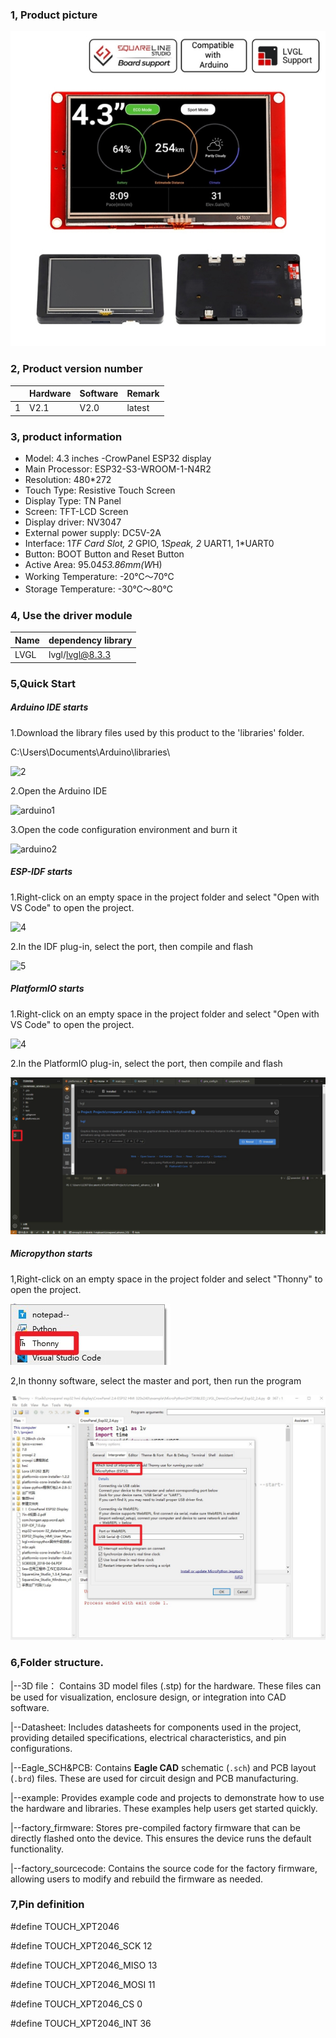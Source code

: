 ### 1, Product picture

![4.3_hmi_esp32_display](./4.3_hmi_esp32_display.jpg)

### 2, Product version number

|      | Hardware | Software | Remark |
| ---- | -------- | -------- | ------ |
| 1    | V2.1     | V2.0     | latest |

### 3, product information

- Model: 4.3 inches -CrowPanel ESP32 display
- Main Processor: ESP32-S3-WROOM-1-N4R2
- Resolution: 480*272
- Touch Type: Resistive Touch Screen
- Display Type: TN Panel
- Screen: TFT-LCD Screen
- Display driver: NV3047
- External power supply: DC5V-2A
- Interface: 1*TF Card Slot, 2* GPIO, 1*Speak, 2* UART1, 1*UART0
- Button: BOOT Button and Reset Button
- Active Area: 95.04*53.86mm(W*H)
- Working Temperature: -20℃～70℃
- Storage Temperature: -30℃～80℃

### 4, Use the driver module

| Name | dependency library |
| ---- | ------------------ |
| LVGL | lvgl/lvgl@8.3.3    |

### 5,Quick Start

##### Arduino IDE starts

1.Download the library files used by this product to the 'libraries' folder.

C:\Users\Documents\Arduino\libraries\

![2](https://github.com/user-attachments/assets/86c568bb-3921-4a07-ae91-62d7ce752e50)



2.Open the Arduino IDE

![arduino1](https://github.com/user-attachments/assets/53a44b6e-cf7e-4a7d-8f2d-00c37cb20729)



3.Open the code configuration environment and burn it

![arduino2](https://github.com/user-attachments/assets/e478382b-985e-492d-ab27-11ebc96a9724)



##### ESP-IDF starts

1.Right-click on an empty space in the project folder and select "Open with VS Code" to open the project.



![4](https://github.com/user-attachments/assets/a842ad62-ed8b-49c0-bfda-ee39102da467)

2.In the IDF plug-in, select the port, then compile and flash

![5](https://github.com/user-attachments/assets/76b6182f-0998-4496-920d-d262a5142df3)



##### PlatformIO starts

1.Right-click on an empty space in the project folder and select "Open with VS Code" to open the project.

![4](https://github.com/user-attachments/assets/a842ad62-ed8b-49c0-bfda-ee39102da467)

2.In the PlatformIO plug-in, select the port, then compile and flash

![platformIO](./platformIO.jpg)

##### Micropython starts

1,Right-click on an empty space in the project folder and select "Thonny" to open the project.

![thonny](./thonny.jpg)

2,In thonny software, select the master and port, then run the program

![thonny2](./thonny2.jpg)

### 6,Folder structure.

|--3D file： Contains 3D model files (.stp) for the hardware. These files can be used for visualization, enclosure design, or integration into CAD software.

|--Datasheet: Includes datasheets for components used in the project, providing detailed specifications, electrical characteristics, and pin configurations.

|--Eagle_SCH&PCB: Contains **Eagle CAD** schematic (`.sch`) and PCB layout (`.brd`) files. These are used for circuit design and PCB manufacturing.

|--example: Provides example code and projects to demonstrate how to use the hardware and libraries. These examples help users get started quickly.

|--factory_firmware: Stores pre-compiled factory firmware that can be directly flashed onto the device. This ensures the device runs the default functionality.

|--factory_sourcecode: Contains the source code for the factory firmware, allowing users to modify and rebuild the firmware as needed.

### 7,Pin definition

\#define TOUCH_XPT2046 

#define TOUCH_XPT2046_SCK 12 

#define TOUCH_XPT2046_MISO 13 

#define TOUCH_XPT2046_MOSI 11 

#define TOUCH_XPT2046_CS 0 

#define TOUCH_XPT2046_INT 36
